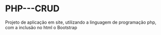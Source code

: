 # PHP---CRUD
Projeto de aplicação em site, utilizando a linguagem de programação php, com a inclusão no html o Bootstrap
